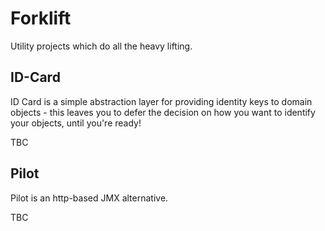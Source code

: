 Forklift
========

Utility projects which do all the heavy lifting.

ID-Card
-------

ID Card is a simple abstraction layer for providing identity keys to domain objects - this leaves you to defer the decision on how you want to identify your objects, until you're ready!

TBC

Pilot
-----

Pilot is an http-based JMX alternative.

TBC
